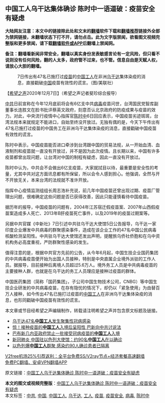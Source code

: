  <h2>中国工人乌干达集体确诊 陈时中一语道破：疫苗安全有疑虑</h2> <p class="notice"><b>大陆网友注意：本文中的链接除此处和文末的<a href="https://github.com/bannedbook/fanqiang" >翻墙</a>软件下载和<a href="https://github.com/killgcd/justmysocks/blob/master/README.md">翻墙推荐</a>链接外全部为禁网链接，未翻墙状态下打不开，请勿点击。此为文字版禁闻，欲看图文视频完整版和更多禁闻，请下载<a href="https://github.com/bannedbook/fanqiang">翻墙软件或APP</a>后翻墙上禁闻网。</p><p>备注：翻墙看新闻非常安全，翻墙以真实身份发表敏感言论有一定风险，但只看不说则没有任何风险，翻的人太多，政府管不过来，也不管。信息自由是天赋人权，请放心大胆的翻墙。</b></p>  <div class="entry"> <figure><figcaption>7日传出有47名已施打过<a href="https://www.bannedbook.org/bnews/tag/%e7%96%ab%e8%8b%97/" class="st_tag internal_tag" rel="tag" title="标签 疫苗 下的日志">疫苗</a>的<span class='wp_keywordlink_affiliate'><a href="https://www.bannedbook.org/" title="中国" target="_blank">中国</a></span><a href="https://www.bannedbook.org/bnews/tag/%E5%B7%A5%E4%BA%BA/" class="st_tag internal_tag" rel="tag" title="标签 工人 下的日志">工人</a>在非洲<a href="https://www.bannedbook.org/bnews/tag/%e4%b9%8c%e5%b9%b2%e8%be%be/" class="st_tag internal_tag" rel="tag" title="标签 乌干达 下的日志">乌干达</a>集体染疫的消息，直接戳破<a href="https://www.bannedbook.org/bnews/tag/%E4%B8%AD%E5%9B%BD/" class="st_tag internal_tag" rel="tag" title="标签 中国 下的日志">中国</a>疫苗有效性的谎言。（图/美联社）</figcaption></figure> <p>【<span class='wp_keywordlink_affiliate'><a href="https://www.soundofhope.org" title="希望之声" target="_blank">希望之声</a></span>2020年12月7日】（希望之声记者斐珍综合报导）</p> <p><a href="https://www.bannedbook.org/bnews/tag/%e4%b8%ad%e5%85%b1/" class="st_tag internal_tag" rel="tag" title="标签 中共 下的日志">中共</a>日前宣称在今年12月底前将会有6亿支中共<a href="https://www.bannedbook.org/bnews/tag/%e7%97%85%e6%af%92/" class="st_tag internal_tag" rel="tag" title="标签 病毒 下的日志">病毒</a>疫苗问世，台湾国民党智库副董事长连胜文在脸书批评蔡英文政府，刻意否认北京政府的防疫成果与疫苗的效力。对此，中央流行疫情中心指挥官<a href="https://www.bannedbook.org/bnews/tag/%E9%99%88%E6%97%B6%E4%B8%AD/" class="st_tag internal_tag" rel="tag" title="标签 陈时中 下的日志">陈时中</a>6日回应表示，中国疫苗劣迹斑斑，台湾法规本来就规定不能进口，自始至终没开放过。无独有偶的是，今天下午传出有47名已施打过疫苗的中国务工在非洲乌干达集体染疫的消息，直接戳破中国疫苗有效性的谎言。</p> <p>陈时中表示，中国疫苗能否进口牵涉到台湾跟中国的贸易法规，从一开始血清、血液制剂和疫苗就一直没有开放过，并不是因为此次疫情。且长期以来，中国有许多疫苗都曾出现问题，让台湾对中国的制程有疑虑，因此一直没有开放过。</p>  <p>陈时中认为，中共会不会做出6亿支疫苗，大家就拭目以待，最重要是安全性的考量，尤其中共对这方面讯息都有所保留，所以会令人感到担心。他强调，全然与开不开放无关，本来台湾的法规就不准许开放。</p> <p>指挥中心疫情监测组组长周志浩补充说，前几年中国疫苗还曾出现过期、疫苗厂管理出问题，很难确定这些问题是否已获得改善，因此只能谨慎看待中国疫苗。</p> <p>据历年的报导，中国疫苗的问题有，2004年江苏宿迁假疫苗案、2007年山西假疫苗案造成多人死亡、2013年B肝疫苗死亡事件，以及2019年的疫苗过期案等。</p>  <p>另据中共官媒《中新社》7日引述中共驻乌干达大使馆5日公告报导，乌干达一家印度企业爆发中共病毒的群聚感染事件，造成在该企业工作的47名中国公民病毒核酸检测呈阳性。中共驻乌干达大使馆还发出声明，提醒旅乌侨社侨胞和在乌中资机构务必高度重视，严防群聚性感染的发生。</p> <p>值得注意的是，根据中共官方先前的公告，从今年6月起，中国生技企业国药集团的中共病毒疫苗便开始为出国人员接种，特别是中央直属企业境外派驻的工作人员。据报导，目前接种后离境人员超过5.6万人。境外务工人员是中共病毒疫苗的主要接种人群，也就是在乌干达的务工人员理应是接种过疫苗的群体。</p> <p>中国医药集团（简称「国药集团」，子公司中国生物技术公司，CNBG）等中国生技企业研发的中共病毒疫苗，在存有隐忧的情况下，却仍以「紧急使用」为由替百万人接种，如今传出47名已施打过疫苗的<a href="https://www.bannedbook.org/bnews/tag/%e4%b8%ad%e5%9b%bd%e5%b7%a5%e4%ba%ba/" class="st_tag internal_tag" rel="tag" title="标签 中国工人 下的日志">中国工人</a>在非洲乌干达集体染疫的消息，也形同戳破中国疫苗有效性的谎言。</p>  <p>本文章或节目经希望之声编辑制作，转载请注明希望之声并包含原文标题及链接。</p> <ul class='op-related-articles' title='相关阅读'> <li><a href='https://www.bannedbook.org/bnews/baitai/20201205/1442682.html' target='_blank'>乌干达47名<b>中国工人</b>发生聚集性冠病感染</a></li> <li><a href='https://www.bannedbook.org/bnews/cnnews/20200822/1383788.html' target='_blank'>惊！接种疫苗的<b>中国工人</b>入境后呈阳性 巴新向中共讨说法</a></li> <li><a href='https://www.bannedbook.org/bnews/baitai/20200821/1383625.html' target='_blank'>巴布新几内亚政府禁止一批接受冠病疫苗的<b>中国工人</b>入境</a></li> <li><a href='https://www.bannedbook.org/bnews/baitai/20200819/1382643.html' target='_blank'>新冠肺炎 中国驻以色列大使馆：约90名<b>中国工人</b>在以确诊</a></li> <li><a href='https://www.bannedbook.org/bnews/worldnews/20200819/1382529.html' target='_blank'>以色列爆<b>中国工人</b>群聚 感染约90人确诊患者已隔离</a></li> </ul> <p class="texttj"> <a href="https://www.bannedbook.org/forum23/topic22702.html" target="_blank">V2free机场25%引荐返利：全平台免费SS/V2ray节点+经济套餐高速翻墙</a><br/> <a href="https://github.com/bannedbook/fanqiang/wiki/%E7%A6%81%E9%97%BB%E7%BD%91%E5%AE%89%E5%8D%93%E7%BF%BB%E5%A2%99%E6%96%B0%E9%97%BBAPP" target="_blank">免费PC翻墙、安卓VPN翻墙APP</a></p><p>原文链接：<a class="src_link"  href="https://www.soundofhope.org/post/451105" target="_blank">中国工人乌干达集体确诊 陈时中一语道破：疫苗安全有疑虑</a></p><a name='sharetosocial'></a>       <div><b>本文的图文或视频完整版</b>：<a href='https://www.bannedbook.org/bnews/comments/20201207/1443692.html'>中国工人乌干达集体确诊 陈时中一语道破：疫苗安全有疑虑</a></div>  </div><!--END ENTRY--> <div class="postfooter"> <div>本文标签：<a href="https://www.bannedbook.org/bnews/tag/%e4%b8%ad%e5%85%b1/" rel="tag">中共</a>, <a href="https://www.bannedbook.org/bnews/tag/%E4%B8%AD%E5%9B%BD/" rel="tag">中国</a>, <a href="https://www.bannedbook.org/bnews/tag/%e4%b8%ad%e5%9b%bd%e5%b7%a5%e4%ba%ba/" rel="tag">中国工人</a>, <a href="https://www.bannedbook.org/bnews/tag/%e4%b9%8c%e5%b9%b2%e8%be%be/" rel="tag">乌干达</a>, <a href="https://www.bannedbook.org/bnews/tag/%E5%B7%A5%E4%BA%BA/" rel="tag">工人</a>, <a href="https://www.bannedbook.org/bnews/tag/%e7%96%ab%e8%8b%97/" rel="tag">疫苗</a>, <a href="https://www.bannedbook.org/bnews/tag/%E7%96%AB%E8%8B%97%E5%AE%89%E5%85%A8/" rel="tag">疫苗安全</a>, <a href="https://www.bannedbook.org/bnews/tag/%e7%97%85%e6%af%92/" rel="tag">病毒</a>, <a href="https://www.bannedbook.org/bnews/tag/%E9%99%88%E6%97%B6%E4%B8%AD/" rel="tag">陈时中</a></div>  </div><!--END POSTFOOTER--> 